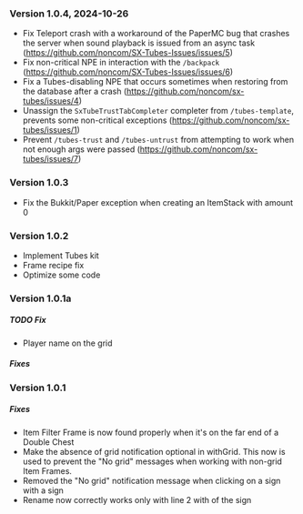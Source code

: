 
### Version 1.0.4, 2024-10-26

- Fix Teleport crash with a workaround of the PaperMC bug that crashes the server when sound playback is issued from an async task (https://github.com/noncom/SX-Tubes-Issues/issues/5)
- Fix non-critical NPE in interaction with the `/backpack` (https://github.com/noncom/SX-Tubes-Issues/issues/6)
- Fix a Tubes-disabling NPE that occurs sometimes when restoring from the database after a crash (https://github.com/noncom/sx-tubes/issues/4)
- Unassign the `SxTubeTrustTabCompleter` completer from `/tubes-template`, prevents some non-critical exceptions (https://github.com/noncom/sx-tubes/issues/1)
- Prevent `/tubes-trust` and `/tubes-untrust` from attempting to work when not enough args were passed (https://github.com/noncom/sx-tubes/issues/7)

### Version 1.0.3

- Fix the Bukkit/Paper exception when creating an ItemStack with amount 0

### Version 1.0.2

- Implement Tubes kit
- Frame recipe fix
- Optimize some code

### Version 1.0.1a

##### TODO Fix

- Player name on the grid

##### Fixes


### Version 1.0.1

##### Fixes

- Item Filter Frame is now found properly when it's on the far end of a Double Chest
- Make the absence of grid notification optional in withGrid. This now is used to prevent the "No grid" messages when working with non-grid Item Frames.
- Removed the "No grid" notification message when clicking on a sign with a sign
- Rename now correctly works only with line 2 with of the sign
